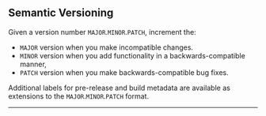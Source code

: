 ## Semantic Versioning

Given a version number `MAJOR`.`MINOR`.`PATCH`, increment the:

- `MAJOR` version when you make incompatible changes. 
- `MINOR` version when you add functionality in a backwards-compatible manner, 
- `PATCH` version when you make backwards-compatible bug fixes. 

Additional labels for pre-release and build metadata are available as extensions to the `MAJOR`.`MINOR`.`PATCH` format.

---